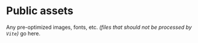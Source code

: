# Public assets

Any pre-optimized images, fonts, etc. _(files that should not be processed by `Vite`)_ go here.
